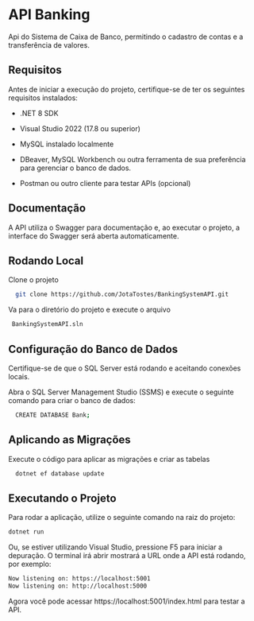 
# API Banking

Api do Sistema de Caixa de Banco, permitindo o cadastro de contas e a transferência de valores.


## Requisitos
Antes de iniciar a execução do projeto, certifique-se de ter os seguintes requisitos instalados:

- .NET 8 SDK

- Visual Studio 2022 (17.8 ou superior)

- MySQL instalado localmente

- DBeaver, MySQL Workbench ou outra ferramenta de sua preferência para gerenciar o banco de dados.

- Postman ou outro cliente para testar APIs (opcional)
## Documentação
A API utiliza o Swagger para documentação e, ao executar o projeto, a interface do Swagger será aberta automaticamente.


## Rodando Local

Clone o projeto

```bash
  git clone https://github.com/JotaTostes/BankingSystemAPI.git
```

Va para o diretório do projeto e execute o arquivo

```bash
 BankingSystemAPI.sln
```




## Configuração do Banco de Dados
Certifique-se de que o SQL Server está rodando e aceitando conexões locais.

Abra o SQL Server Management Studio (SSMS) e execute o seguinte comando para criar o banco de dados:
```bash
  CREATE DATABASE Bank;
```

## Aplicando as Migrações
Execute o código para aplicar as migrações e criar as tabelas
```bash
  dotnet ef database update
```
## Executando o Projeto
Para rodar a aplicação, utilize o seguinte comando na raiz do projeto:
```bash
dotnet run
```
Ou, se estiver utilizando Visual Studio, pressione F5 para iniciar a depuração.
O terminal irá abrir mostrará a URL onde a API está rodando, por exemplo:
```bash
Now listening on: https://localhost:5001
Now listening on: http://localhost:5000
```
Agora você pode acessar https://localhost:5001/index.html para testar a API.
